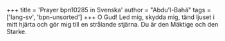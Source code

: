 +++
title = 'Prayer bpn10285 in Svenska'
author = "Abdu'l-Bahá"
tags = ['lang-sv', 'bpn-unsorted']
+++
O Gud! Led mig, skydda mig, tänd ljuset i mitt hjärta och gör mig till en strålande stjärna.
Du är den Mäktige och den Starke.

